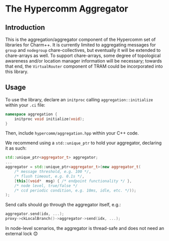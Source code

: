 
# The Hypercomm Aggregator

## Introduction
This is the aggregation/aggregator component of the Hypercomm set of libraries for Charm++. It is currently limited to aggregating messages for `group` and `nodegroup` chare-collectives, but eventually it will be extended to chare-arrays as well. To support chare-arrays, some degree of topological awareness and/or location manager information will be necessary; towards that end, the `VirtualRouter` component of TRAM could be incorporated into this library.

## Usage
To use the library, declare an `initproc` calling `aggregation::initialize` within your `.ci` file:

```cpp
namespace aggregation {
	initproc void initialize(void);
}
 ```
 
 Then, include `hypercomm/aggregation.hpp` within your C++ code.

We recommend using a `std::unique_ptr` to hold your aggregator, declaring it as such:


```cpp
std::unique_ptr<aggregator_t> aggregator;
...
aggregator = std::unique_ptr<aggregator_t>(new aggregator_t(
	/* message threshold, e.g. 100 */,
	/* flush timeout, e.g. 0.1s */,
	[this](void*  msg) { /* endpoint functionality */ },
	/* node level, true/false */
	/* ccd periodic condition, e.g. 10ms, idle, etc. */));
);
```

Send calls should go through the aggregator itself, e.g.:
	
```cpp
aggregator.send(idx, ...);
proxy->ckLocalBranch()->aggregator->send(idx, ...);
```

In node-level scenarios, the aggregator is thread-safe and does not need an external lock 😊
